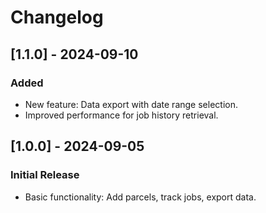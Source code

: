 # Changelog

## [1.1.0] - 2024-09-10

### Added

- New feature: Data export with date range selection.
- Improved performance for job history retrieval.

## [1.0.0] - 2024-09-05

### Initial Release

- Basic functionality: Add parcels, track jobs, export data.
